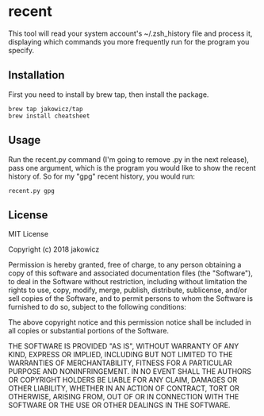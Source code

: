 # recent

This tool will read your system account's ~/.zsh_history file and process it, displaying which commands you more frequently run for the program you specify.

## Installation

First you need to install by brew tap, then install the package.

```
brew tap jakowicz/tap
brew install cheatsheet
```

## Usage

Run the recent.py command (I'm going to remove .py in the next release), pass one argument, which is the program you would like to show the recent history of. So for my "gpg" recent history, you would run:

```
recent.py gpg
```

## License

MIT License

Copyright (c) 2018 jakowicz

Permission is hereby granted, free of charge, to any person obtaining a copy
of this software and associated documentation files (the "Software"), to deal
in the Software without restriction, including without limitation the rights
to use, copy, modify, merge, publish, distribute, sublicense, and/or sell
copies of the Software, and to permit persons to whom the Software is
furnished to do so, subject to the following conditions:

The above copyright notice and this permission notice shall be included in all
copies or substantial portions of the Software.

THE SOFTWARE IS PROVIDED "AS IS", WITHOUT WARRANTY OF ANY KIND, EXPRESS OR
IMPLIED, INCLUDING BUT NOT LIMITED TO THE WARRANTIES OF MERCHANTABILITY,
FITNESS FOR A PARTICULAR PURPOSE AND NONINFRINGEMENT. IN NO EVENT SHALL THE
AUTHORS OR COPYRIGHT HOLDERS BE LIABLE FOR ANY CLAIM, DAMAGES OR OTHER
LIABILITY, WHETHER IN AN ACTION OF CONTRACT, TORT OR OTHERWISE, ARISING FROM,
OUT OF OR IN CONNECTION WITH THE SOFTWARE OR THE USE OR OTHER DEALINGS IN THE
SOFTWARE.
